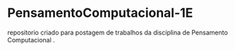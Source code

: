 # PensamentoComputacional-1E
repositorio criado para postagem de trabalhos da discíplina de Pensamento Computacional .
